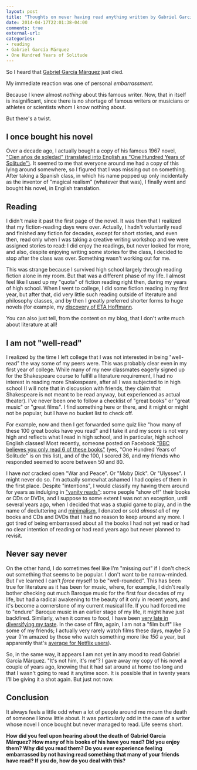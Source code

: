 ```yaml
---
layout: post
title: "Thoughts on never having read anything written by Gabriel García Márquez"
date: 2014-04-17T22:01:38-04:00
comments: true
external-url: 
categories: 
- reading
- Gabriel García Márquez
- One Hundred Years of Solitude
---
```

So I heard that [Gabriel García Márquez](http://en.wikipedia.org/wiki/Gabriel_Garc%C3%ADa_M%C3%A1rquez) just died.

My immediate reaction was one of personal *embarrassment*.

Because I knew almost *nothing* about this famous writer. Now, that in itself is insignificant, since there is no shortage of famous writers or musicians or athletes or scientists whom I know nothing about.

But there's a twist.

<!--more-->

## I once bought his novel

Over a decade ago, I actually bought a copy of his famous 1967 novel, ["Cien años de soledad" (translated into English as "One Hundred Years of Solitude")](http://en.wikipedia.org/wiki/One_Hundred_Years_of_Solitude). It seemed to me that everyone around me had a copy of this lying around somewhere, so I figured that I was missing out on something. After taking a Spanish class, in which his name popped up only incidentally as the inventor of "magical realism" (whatever that was), I finally went and bought his novel, in English translation.

## Reading

I didn't make it past the first page of the novel. It was then that I realized that my fiction-reading days were over. Actually, I hadn't voluntarily read and finished any fiction for decades, except for short stories, and even then, read only when I was taking a creative writing workshop and we were assigned stories to read: I did enjoy the readings, but never looked for more, and also, despite enjoying writing some stories for the class, I decided to stop after the class was over. Something wasn't working out for me.

This was strange because I survived high school largely through reading fiction alone in my room. But that was a different phase of my life. I almost feel like I used up my "quota" of fiction reading right then, during my years of high school. When I went to college, I did some fiction reading in my first year, but after that, did very little such reading outside of literature and philosophy classes, and by then I greatly preferred shorter forms to huge novels (for example, my [discovery of ETA Hoffmann](/blog/2013/12/27/are-you-familiar-with-the-nutcracker-story-check-out-eta-hoffmanns-other-creepy-tales/).

You can also just tell, from the content on my blog, that I don't write much about literature at all!

## I am not "well-read"

I realized by the time I left college that I was not interested in being "well-read" the way some of my peers were. This was probably clear even in my first year of college. While many of my new classmates eagerly signed up for the Shakespeare course to fulfill a literature requirement, I had no interest in reading more Shakespeare, after all I was subjected to in high school (I will note that in discussion with friends, they claim that Shakespeare is not meant to be read anyway, but experienced as actual theater). I've never been one to follow a checklist of "great books" or "great music" or "great films". I find something here or there, and it might or might not be popular, but I have no bucket list to check off.

For example, now and then I get forwarded some quiz like "how many of these 100 great books have you read" and I take it and my score is not very high and reflects what I read in high school, and in particular, high school English classes!  Most recently, someone posted on Facebook ["BBC believes you only read 6 of these books"](http://www.listchallenges.com/kaunismina-bbc-6-books-challenge) (yes, "One Hundred Years of Solitude" is on this list), and of the 100, I scored 36, and my friends who responded seemed to score between 50 and 80.

I have *not* cracked open "War and Peace". Or "Moby Dick". Or "Ulysses". I might never do so. I'm actually somewhat ashamed I had copies of them in the first place. Despite "intentions", I would classify my having them around for years as indulging in ["vanity reads"](http://eleventhstack.wordpress.com/2012/09/14/whats-your-vanity-read/): some people "show off" their books or CDs or DVDs, and I suppose to some extent I was not an exception, until several years ago, when I decided that was a stupid game to play, and in the name of decluttering and [minimalism](/blog/2011/10/19/really-taking-up-the-challenge-of-minimalism/), I donated or sold *almost all* of my books and CDs and DVDs that I had no reason to keep around any more. I got tired of being embarrassed about all the books I had not yet read or had no clear intention of reading or had read years ago but never planned to revisit.

## Never say never

On the other hand, I do sometimes feel like I'm "missing out" if I don't check out something that seems to be popular. I don't want to be narrow-minded. But I've learned I can't *force* myself to be "well-rounded". This has been true for literature as it has been for music, where, for example, I didn't really bother checking out much Baroque music for the first four decades of my life, but had a radical awakening to the beauty of it only in recent years, and it's become a cornerstone of my current musical life. If you had forced me to "endure" Baroque music in an earlier stage of my life, it might have just backfired. Similarly, when it comes to food, I have been [very late in diversifying my taste](/blog/2014/03/21/time-to-taste-the-world-thoughts-on-expanding-my-food-tastes-as-an-adult/). In the case of film, again, I am not a "film buff" like some of my friends; I actually very rarely watch films these days, maybe *5* a year (I'm amazed by those who watch something more like *150* a year, but apparently that's [average for Netflix users](http://www.businesswire.com/news/home/20120906006400/en/Average-Netflix-User-Watches-5-TV-Shows)).

So, in the same way, it appears I am not yet in any mood to read Gabriel García Márquez. "It's not him, it's me"? I gave away my copy of his novel a couple of years ago, knowing that it had sat around at home too long and that I wasn't going to read it anytime soon. It is possible that in twenty years I'll be giving it a shot again. But just not now.

## Conclusion

It always feels a little odd when a lot of people around me mourn the death of someone I know little about. It was particularly odd in the case of a writer whose novel I once bought but never managed to read. Life seems short.

**How did you feel upon hearing about the death of Gabriel García Márquez? How many of his books of his have you read? Did you enjoy them? Why did you read them? Do you ever experience feeling embarrassed by not having read something that many of your friends have read? If you do, how do you deal with this?**
